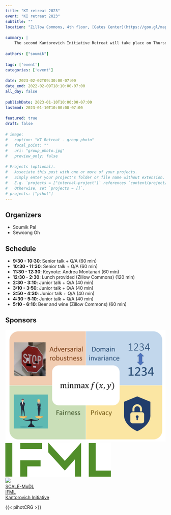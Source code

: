 ```yaml
---
title: "KI retreat 2023"
event: "KI retreat 2023"
subtitle: ""
location: "Zillow Commons, 4th floor, [Gates Center](https://goo.gl/maps/qYR5pYtDso7KgYJN9)"

summary: |
    The second Kantorovich Initiative Retreat will take place on Thursday February 2nd, 2023 in Zillow Commons, 4th floor, [Gates Center](https://goo.gl/maps/qYR5pYtDso7KgYJN9)

authors: ["soumik"]

tags: ['event']
categories: ['event']

date: 2023-02-02T09:30:00-07:00
date_end: 2022-02-09T18:10:00-07:00
all_day: false

publishDate: 2023-01-10T10:00:00-07:00
lastmod: 2023-01-10T10:00:00-07:00

featured: true
draft: false

# image:
#   caption: "KI Retreat - group photo"
#   focal_point: ""
#   uri: "group_photo.jpg"
#   preview_only: false

# Projects (optional).
#   Associate this post with one or more of your projects.
#   Simply enter your project's folder or file name without extension.
#   E.g. `projects = ["internal-project"]` references `content/project/deep-learning/index.md`.
#   Otherwise, set `projects = []`.
# projects: ["pihot"]
---
```


## Organizers
  * Soumik Pal
  * Sewoong Oh

## Schedule
  * **9:30  - 10:30**: Senior talk + Q/A (60 min)
  * **10:30 - 11:30**: Senior talk + Q/A (60 min)
  * **11:30 - 12:30**: Keynote: Andrea Montanari (60 min)
  * **12:30 - 2:30**: Lunch provided (Zillow Commons) (120 min)
  * **2:30 - 3:10**: Junior talk + Q/A (40 min)
  * **3:10 - 3:50**: Junior talk + Q/A (40 min)
  * **3:50 - 4:30**: Junior talk + Q/A (40 min)
  * **4:30 - 5:10**: Junior talk + Q/A (40 min)
  * **5:10 - 6:10**: Beer and wine (Zillow Commons) (60 min)

## Sponsors

<div class="row">
  <div class="col d-flex align-items-center justify-content-center">
    <a href="https://www.sci.utah.edu/the-institute/news/138-general-news/717-minmax.html" target="_blank">
      <img class="tight" src="SCALE-MoDL-logo.png">
    </a>
  </div>
  <div class="col d-flex align-items-center justify-content-center">
    <a href="https://www.ifml.institute/" target="_blank">
    <img class="tight" src="IFML-logo.svg">
    </a>
  </div>
  <div class="col d-flex align-items-center justify-content-center">
    <a href="/">
    <img class="tight" src="/img/avatar.png">
    </a>
  </div>
</div>
<div class="row">
  <div class="col d-flex align-items-center justify-content-center">
    <span class="caption"><a href="https://www.sci.utah.edu/the-institute/news/138-general-news/717-minmax.html" target="_blank">SCALE-MoDL</a>
    </a>
  </div>
  <div class="col d-flex align-items-center justify-content-center">
    <span class="caption"><a
    href="https://www.ifml.institute/" target="_blank">IFML</a></span>
  </div>
  <div class="col d-flex align-items-center justify-content-center">
  <span class="caption"><a href="/">Kantorovich Initiative</a></span>
  </div>
</div>

{{< pihotCRG >}}
